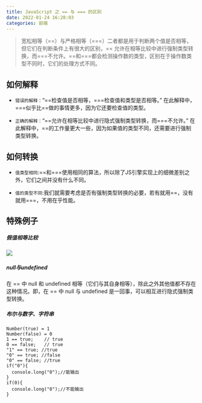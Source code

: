 ```yaml
---
title: JavaScript 之 == 与 === 的区别
date: 2022-01-24 16:28:03
categories: 前端
---
```

>宽松相等（==）与严格相等（===）二者都是用于判断两个值是否相等，但它们在判断条件上有很大的区别，== 允许在相等比较中进行强制类型转换，而===不允许。==和===都会检测操作数的类型，区别在于操作数类型不同时，它们的处理方式不同。

## 如何解释
- `错误的解释：`“==检查值是否相等，===检查值和类型是否相等。” 在此解释中，===似乎比==做的事情更多，因为它还要检查值的类型。

- `正确的解释：`“==允许在相等比较中进行隐式强制类型转换，而===不允许。” 在此解释中，==的工作量更大一些，因为如果值的类型不同，还需要进行强制类型转换。

## 如何转换
- `值类型相同`:==和===使用相同的算法，所以除了JS引擎实现上的细微差别之外，它们之间并没有什么不同。

- `值的类型不同`:我们就需要考虑是否有强制类型转换的必要，若有就用==，没有就用===，不用在乎性能。

## 特殊例子
##### 假值相等比较
![](https://upload-images.jianshu.io/upload_images/10024246-eb2ad4be9f465d5d.png?imageMogr2/auto-orient/strip%7CimageView2/2/w/1240)
##### null与undefined
在 == 中 null 和 undefined 相等（它们与其自身相等），除此之外其他值都不存在这种情况。即，在 == 中 null 与 undefined 是一回事，可以相互进行隐式强制类型转换。
##### 布尔与数字、字符串

```
Number(true) = 1
Number(false) = 0
1 == true;	  // true
0 == false;   // true
"1" == true; //true
"0" == true; //false
"0" == false; //true
if("0"){
  console.long("0");//能输出
}
if(0){
  console.long("0");//不能输出
}
```